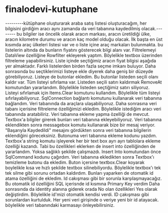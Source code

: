 # finalodevi-kutuphane
---------kütüphane oluşturarak araba satış listesi oluşturacağım, her bilgisini girdiğim aracı aynı zamanda da veri tabanına kaydedilmiş olacak.--------
bu bilgiler ise öncelik olarak aracın markası, aracın üretildiği ülke, aracın kilometre durumu ve aracın kaç model olduğu olacak.
İlk başta en üst kısımda araç ülkeleri listesi var ve o liste içine araç markaları bulunmakta. bu listelerin altında da bunların fiyatını gösterecek bilgi alanı var. Filtrelemeyi DataView özelliğine Rowfilter ekleyerek yaptım. Böylelikle textbox üzerinden filtreleme yapabilirsiniz.
Liste içinde seçtiğimiz aracın fiyat bilgisi aşağıda yer almaktadır. Farklı listelerden birden fazla seçme imkanı buluyor. Daha sonrasında bu seçtiklerimizi listeye ekle diyerek daha geniş bir düzeyde görebiliyoruz. 
Listeye de butonlar ekledim. Bu butonlar listeden seçili olanı kaldır var. Tüm listeyi sıfırlama var.
Listeden seçili satırı kaldırmak RemoveAt komutundan yararlandım. Böylelikle listeden seçtiğimiz satırı siliyoruz.
Listeyi sıfırlamak için Items.Clear komutunu kullandım. Böylelikle tüm listeyi sıfırlayabiliyoruz.
SqlConnection bağlantı komutunu kullanarak veri tabanına bağlandım.
Veri tabanında da araçlara ulaşabiliyoruz. Daha sonrasına veri tabanı içerisine filtreleme özelliğimizi ekledim. Böylelikle istediğim aracı veri tabanında aratabiliriz. 
Veri tabanına ekleme yapma özelliği de mevcut. Textbox'a bilgiler girerek bunları veri tabanına ekleyebiliyoruz.
Veri tabanına eklendikten sonra messagebox komutu kullanarak bize bir mesaj veriyor. "Başarıyla Kaydedildi" mesajını gördükten sonra veri tabanına bilgilerin eklendiğini göreceksiniz.
Butonuma veri tabanına ekleme kodunu yazdım. Textbox'a string komutu işleyerek her bir text box ayrı ayrı tablolara ekleme özelliği kazandı.
Tabi bu özellikleri eklerken de insert into özelliğinden de yararlandım. Yoksa sağlıklı şekilde çalışmazdı. 
Insert Into komutundan önce SqlCommand kodunu çağırdım.
Veri tabanına ekledikten sonra Textbox'ı temizleme butonu da ekledim. Buton içersine textbox.Clear koyarak boylelikle kısa ve hızlı şekilde textbox silinebiliyordu. Böylelikle textbox'ı tek tek silme gibi sorunu ortadan kaldırdım.
Bunları yaparken de otomatik id atama özelliğini de ekledim. Id cakışması gibi bir sorunla karşılaşmayacağız. Bu otomatik id özelliğini SQL içerisnde id kısmına Primary Key verdim Daha sonrasında da identity alanına giderek orada No olan özellikleri Yes olarak değiştirdim. Böylelikle id'mizi otomatik kendisi verdi. ID çakışması gibi sorunlardan kurtulduk. 
Her yeni veri girişinde o veriye yeni bir id atayacak. böylelikle veri tabanındaki karmasayı önleyebilirsiniz.
